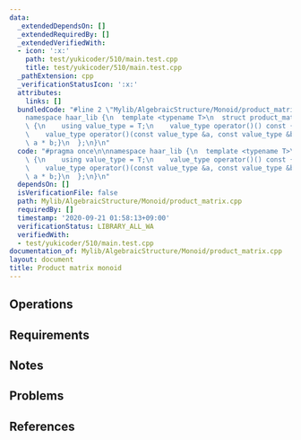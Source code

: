 ```yaml
---
data:
  _extendedDependsOn: []
  _extendedRequiredBy: []
  _extendedVerifiedWith:
  - icon: ':x:'
    path: test/yukicoder/510/main.test.cpp
    title: test/yukicoder/510/main.test.cpp
  _pathExtension: cpp
  _verificationStatusIcon: ':x:'
  attributes:
    links: []
  bundledCode: "#line 2 \"Mylib/AlgebraicStructure/Monoid/product_matrix.cpp\"\n\n\
    namespace haar_lib {\n  template <typename T>\n  struct product_matrix_monoid\
    \ {\n    using value_type = T;\n    value_type operator()() const {return T::unit();}\n\
    \    value_type operator()(const value_type &a, const value_type &b) const {return\
    \ a * b;}\n  };\n}\n"
  code: "#pragma once\n\nnamespace haar_lib {\n  template <typename T>\n  struct product_matrix_monoid\
    \ {\n    using value_type = T;\n    value_type operator()() const {return T::unit();}\n\
    \    value_type operator()(const value_type &a, const value_type &b) const {return\
    \ a * b;}\n  };\n}\n"
  dependsOn: []
  isVerificationFile: false
  path: Mylib/AlgebraicStructure/Monoid/product_matrix.cpp
  requiredBy: []
  timestamp: '2020-09-21 01:58:13+09:00'
  verificationStatus: LIBRARY_ALL_WA
  verifiedWith:
  - test/yukicoder/510/main.test.cpp
documentation_of: Mylib/AlgebraicStructure/Monoid/product_matrix.cpp
layout: document
title: Product matrix monoid
---
```


## Operations

## Requirements

## Notes

## Problems

## References
